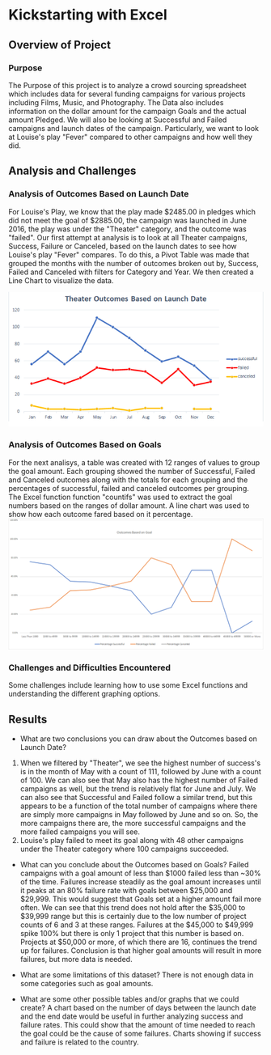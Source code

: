 # Kickstarting with Excel

## Overview of Project

### Purpose
The Purpose of this project is to analyze a crowd sourcing spreadsheet which includes data for several funding campaigns for various projects including Films, Music, and Photography. The Data also includes information on the dollar amount for the campaign Goals and the actual amount Pledged. We will also be looking at Successful and Failed campaigns and launch dates of the campaign.  Particularly, we want to look at Louise's play "Fever" compared to other campaigns and how well they did. 
## Analysis and Challenges

### Analysis of Outcomes Based on Launch Date
For Louise's Play, we know that the play made $2485.00 in pledges which did not meet the goal of $2885.00, the campaign was launched in June 2016, the play was under the "Theater" category, and the outcome was "failed". Our first attempt at analysis is to look at all Theater campaigns, Success,  Failure or Canceled, based on the launch dates to see how Louise's play "Fever" compares. To do this, a Pivot Table was made that grouped the months with the number of outcomes broken out by, Success, Failed and Canceled with filters for Category and Year. We then created a Line Chart to visualize the data.

![This is an image](https://github.com/chsaporito/kickstarter-analysis/blob/main/resources/Theater_Outcomes_vs_Launch.png)

### Analysis of Outcomes Based on Goals
For the next analisys, a table was created with 12 ranges of values to group the goal amount.  Each grouping showed the number of Successful, Failed and Canceled outcomes along with the totals for each grouping and the percentages of successful, failed and canceled outcomes per grouping. The Excel function function "countifs" was used to extract the goal numbers based on the ranges of dollar amount.
A line chart was used to show how each outcome fared based on it percentage.
![This is an image](https://github.com/chsaporito/kickstarter-analysis/blob/main/resources/Outcomes_vs_Goals.png)
### Challenges and Difficulties Encountered
 Some challenges include learning how to use some Excel functions and understanding the different graphing options.  
## Results
- What are two conclusions you can draw about the Outcomes based on Launch Date?
1. When we filtered by "Theater", we see the highest number of success's is in the month of May with a count of 111, followed by June with a count of 100. We can also see that May also has the highest number of Failed campaigns as well, but the trend is relatively flat for June and July.  We can also see that Successful and Failed follow a similar trend, but this appears to be a function of the total number of campaigns where there are simply more campaigns in May followed by June and so on.  So, the more campaigns there are, the more successful campaigns and the more failed campaigns you will see.
2. Louise's play failed to meet its goal along with 48 other campaigns under the Theater category where 100 campaigns succeeded.

- What can you conclude about the Outcomes based on Goals?
 Failed campaigns with a goal amount of less than $1000 failed less than ~30% of the time. Failures increase steadily as the goal amount increases until it peaks at an 80% failure rate with goals between $25,000 and $29,999. This would suggest that Goals set at a higher amount fail more often. We can see that this trend does not hold after the $35,000 to $39,999 range but this is certainly due to the low number of project counts of 6 and 3 at these ranges. Failures at the $45,000 to $49,999 spike 100% but there is only 1 project that this number is based on.  Projects at $50,000 or more, of which there are 16, continues the trend up for failures. Conclusion is that higher goal amounts will result in more failures, but more data is needed.

- What are some limitations of this dataset?
There is not enough data in some categories such as goal amounts.  
- What are some other possible tables and/or graphs that we could create?
A chart based on the number of days between the launch date and the end date would be useful in further analyzing success and failure rates. This could show that the amount of time needed to reach the goal could be the cause of some failures.
Charts showing if success and failure is related to the country.
